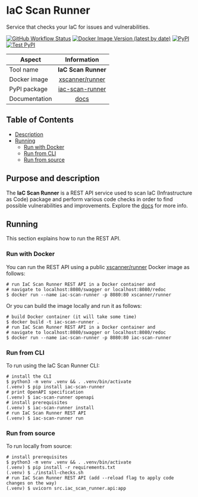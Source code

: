 # IaC Scan Runner
Service that checks your IaC for issues and vulnerabilities.

[![GitHub Workflow Status](https://img.shields.io/github/workflow/status/xlab-si/iac-scan-runner/Build%20and%20publish?label=ci%2Fcd)](https://github.com/xlab-si/iac-scan-runner/actions)
[![Docker Image Version (latest by date)](https://img.shields.io/docker/v/xscanner/runner?color=blue&label=docker)](https://hub.docker.com/r/xscanner/runner)
[![PyPI](https://img.shields.io/pypi/v/iac-scan-runner)](https://pypi.org/project/iac-scan-runner/)
[![Test PyPI](https://img.shields.io/badge/test%20pypi-dev%20version-blueviolet)](https://test.pypi.org/project/iac-scan-runner/)

| Aspect            | Information          |
| ----------------- |:--------------------:|
| Tool name         | **IaC Scan Runner**  |
| Docker image      | [xscanner/runner]    |
| PyPI package      | [iac-scan-runner]    |
| Documentation     | [docs]               |

## Table of Contents
  - [Description](#purpose-and-description)
  - [Running](#running)
      - [Run with Docker](#run-with-docker)
      - [Run from CLI](#run-from-cli)
      - [Run from source](#run-from-source)

## Purpose and description
The **IaC Scan Runner** is a REST API service used to scan IaC (Infrastructure as Code) package and perform various 
code checks in order to find possible vulnerabilities and improvements.
Explore the [docs] for more info.

## Running
This section explains how to run the REST API.

### Run with Docker
You can run the REST API using a public [xscanner/runner] Docker image as follows:

```console
# run IaC Scan Runner REST API in a Docker container and 
# navigate to localhost:8080/swagger or localhost:8080/redoc
$ docker run --name iac-scan-runner -p 8080:80 xscanner/runner
```

Or you can build the image locally and run it as follows:

```console
# build Docker container (it will take some time) 
$ docker build -t iac-scan-runner .
# run IaC Scan Runner REST API in a Docker container and 
# navigate to localhost:8080/swagger or localhost:8080/redoc
$ docker run --name iac-scan-runner -p 8080:80 iac-scan-runner
```

### Run from CLI
To run using the IaC Scan Runner CLI:

```console
# install the CLI
$ python3 -m venv .venv && . .venv/bin/activate
(.venv) $ pip install iac-scan-runner
# print OpenAPI specification
(.venv) $ iac-scan-runner openapi
# install prerequisites
(.venv) $ iac-scan-runner install
# run IaC Scan Runner REST API
(.venv) $ iac-scan-runner run
```

### Run from source
To run locally from source:

```console
# install prerequisites
$ python3 -m venv .venv && . .venv/bin/activate
(.venv) $ pip install -r requirements.txt
(.venv) $ ./install-checks.sh
# run IaC Scan Runner REST API (add --reload flag to apply code changes on the way)
(.venv) $ uvicorn src.iac_scan_runner.api:app
```

[xscanner/runner]: https://hub.docker.com/r/xscanner/runner
[iac-scan-runner]: https://pypi.org/project/iac-scan-runner/
[Documentation]: https://xlab-si.github.io/iac-scanner-docs/02-runner.html
[docs]: https://xlab-si.github.io/iac-scanner-docs/02-runner.html
